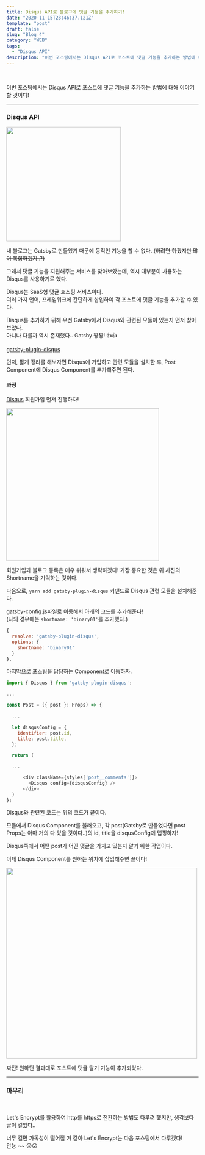 ```yaml
---
title: Disqus API로 블로그에 댓글 기능을 추가하기!
date: "2020-11-15T23:46:37.121Z"
template: "post"
draft: false
slug: "Blog_4"
category: "WEB"
tags:
  - "Disqus API"
description: "이번 포스팅에서는 Disqus API로 포스트에 댓글 기능을 추가하는 방법에 대해 이야기할 것이다!"
---
```


<br/>

이번 포스팅에서는 Disqus API로 포스트에 댓글 기능을 추가하는 방법에 대해 이야기할 것이다!<br/>

---

### Disqus API

<img src="/categoryImage/WEB/disqus.png" width="300px"><br/>

내 블로그는 Gatsby로 만들었기 때문에 동적인 기능을 할 수 없다..~~(하려면 하겠지만 많이 복잡하겠지..?)~~<br/>

그래서 댓글 기능을 지원해주는 서비스를 찾아보았는데, 역시 대부분이 사용하는 Disqus를 사용하기로 했다.<br/>

Disqus는 SaaS형 댓글 호스팅 서비스이다.<br/>
여러 가지 언어, 프레임워크에 간단하게 삽입하여 각 포스트에 댓글 기능을 추가할 수 있다.<br/>

Disqus를 추가하기 위해 우선 Gatsby에서 Disqus와 관련된 모듈이 있는지 먼저 찾아보았다.<br/>
아니나 다를까 역시 존재했다.. Gatsby 짱짱! 👍👍<br/>

[gatsby-plugin-disqus](https://www.gatsbyjs.com/plugins/gatsby-plugin-disqus/)

먼저, 짧게 정리를 해보자면 Disqus에 가입하고 관련 모듈을 설치한 후, Post Component에 Disqus Component를 추가해주면 된다.<br/>

#### 과정

[Disqus](https://disqus.com) 회원가입 먼저 진행하자!

<img src="/categoryImage/WEB/disqus_2.png" width="400px"><br/>

회원가입과 블로그 등록은 매우 쉬워서 생략하겠다! 가장 중요한 것은 위 사진의 Shortname을 기억하는 것이다.<br/>

다음으로, `yarn add gatsby-plugin-disqus` 커맨드로 Disqus 관련 모듈을 설치해준다.<br/>

gatsby-config.js파일로 이동해서 아래의 코드를 추가해준다!<br/>
(나의 경우에는 `shortname: 'binary01'`를 추가했다.)

```js
{
  resolve: 'gatsby-plugin-disqus',
  options: {
    shortname: 'binary01'
  }
},
```

마지막으로 포스팅을 담당하는 Component로 이동하자.<br/>

```js
import { Disqus } from 'gatsby-plugin-disqus';

...

const Post = ({ post }: Props) => {
    
  ...

  let disqusConfig = {
    identifier: post.id,
    title: post.title,
  };

  return (

  ...

      <div className={styles['post__comments']}>
        <Disqus config={disqusConfig} />
      </div>
  )
};
```
Disqus와 관련된 코드는 위의 코드가 끝이다.<br/>

모듈에서 Disqus Component를 불러오고, 각 post(Gatsby로 만들었다면 post Props는 아마 거의 다 있을 것이다..)의 id, title을 disqusConfig에 맵핑하자!<br/>

Disqus쪽에서 어떤 post가 어떤 댓글을 가지고 있는지 알기 위한 작업이다.<br/>

이제 Disqus Component를 원하는 위치에 삽입해주면 끝이다!<br/>

<img src="/categoryImage/WEB/disqus_3.png" width="500px"><br/>

짜잔! 원하던 결과대로 포스트에 댓글 달기 기능이 추가되었다.<br/>

---

### 마무리

<br/>

Let's Encrypt를 활용하여 http를 https로 전환하는 방법도 다루려 했지만, 생각보다 글이 길었다..<br/>

너무 길면 가독성이 떨어질 거 같아 Let's Encrypt는 다음 포스팅에서 다루겠다!<br/>
안뇽 ~~ 😜😜
